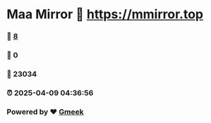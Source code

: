 # Maa Mirror :link: https://mmirror.top 
### :page_facing_up: [8](https://mmirror.top/tag.html) 
### :speech_balloon: 0 
### :hibiscus: 23034 
### :alarm_clock: 2025-04-09 04:36:56 
### Powered by :heart: [Gmeek](https://github.com/Meekdai/Gmeek)
